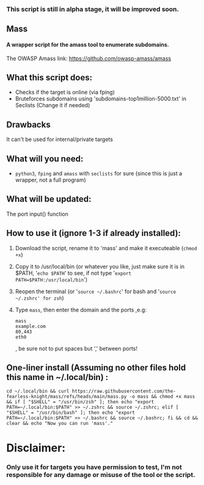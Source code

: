 <h3>This script is still in alpha stage, it will be improved soon.</h3>

## Mass
<h4>A wrapper script for the amass tool to enumerate subdomains.</h4>


The OWASP Amass link: <a href="https://github.com/owasp-amass/amass">https://github.com/owasp-amass/amass</a>

## What this script does:

* Checks if the target is online (via fping)
* Bruteforces subdomains using 'subdomains-top1million-5000.txt' in Seclists (Change it if needed)

## Drawbacks
It can't be used for internal/private targets

## What will you need:
* `python3`, `fping` and `amass` with `seclists` for sure (since this is just a wrapper, not a full program)

## What will be updated:
The port input() function



## How to use it (ignore 1-3 if already installed):
1. Download the script, rename it to 'mass' and make it executeable (`chmod +x`)
2. Copy it to /usr/local/bin (or whatever you like, just make sure it is in $PATH, '`echo $PATH`' to see, if not type '`export PATH=$PATH:/usr/local/bin`')
3. Reopen the terminal (or '`source ~/.bashrc`' for bash and '`source ~/.zshrc' for zsh`)
4. Type `mass`, then enter the domain and the ports ,e.g:

      ```
      mass
      example.com
      80,443
      eth0
      
      ```
   , be sure not to put spaces but ',' between ports!


## One-liner install (Assuming no other files hold this name in ~/.local/bin) :
```
cd ~/.local/bin && curl https://raw.githubusercontent.com/the-fearless-knight/mass/refs/heads/main/mass.py -o mass && chmod +x mass && if [ "$SHELL" = "/usr/bin/zsh" ]; then echo "export PATH=~/.local/bin:$PATH" >> ~/.zshrc && source ~/.zshrc; elif [ "$SHELL" = "/usr/bin/bash" ]; then echo "export PATH=~/.local/bin:$PATH" >> ~/.bashrc && source ~/.bashrc; fi && cd && clear && echo "Now you can run 'mass'."
```


# Disclaimer:
### Only use it for targets you have permission to test, I'm not responsible for any damage or misuse of the tool or the script.
